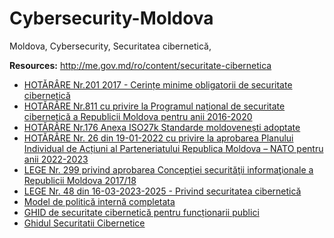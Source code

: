 # Cybersecurity-Moldova
Moldova, Cybersecurity, Securitatea cibernetică, 

**Resources:**
http://me.gov.md/ro/content/securitate-cibernetica
- [HOTĂRÂRE Nr.201 2017 - Cerințe minime obligatorii de securitate cibernetică](http://me.gov.md/sites/default/files/hg_201_2017_cerinte_minime_obligatorii_de_securitate_cibernetica.pdf)
- [HOTĂRÂRE Nr.811 cu privire la Programul național de securitate cibernetică a Republicii Moldova pentru anii 2016-2020](https://www.legis.md/cautare/getResults?doc_id=110324&lang=ro#)
- [HOTĂRÂRE Nr.176 Anexa ISO27k Standarde moldovenești adoptate](https://www.standard.md/public/files/Hot-176-adoptare45c47.pdf)
- [HOTĂRÂRE Nr. 26 din 19-01-2022 cu privire la aprobarea Planului Individual de Acțiuni al Parteneriatului Republica Moldova – NATO pentru anii 2022-2023](https://www.legis.md/cautare/getResults?doc_id=129865&lang=ro)
- [LEGE Nr. 299 privind aprobarea Concepţiei securităţii informaţionale a Republicii Moldova 2017/18](https://www.legis.md/cautare/getResults?doc_id=105660&lang=ro)
- [LEGE Nr. 48 din 16-03-2023-2025 - Privind securitatea cibernetică](https://www.legis.md/cautare/getResults?doc_id=136732&lang=ro)
- [Model de politică internă completata](http://me.gov.md/sites/default/files/ordin_339_din_29.11.2017-politica_model_completata.pdf)
- [GHID de securitate cibernetică pentru funcționarii publici](https://stisc.gov.md/sites/default/files/ghiduri/GHID%20de%20securitate%20cibernetic%C4%83%20pentru%20func%C8%9Bionarii%20publici_2.pdf)
- [Ghidul Securitatii Cibernetice](https://stisc.gov.md/sites/default/files/ghiduri/Ghidul_Securitatii_Cibernetice.pdf)
